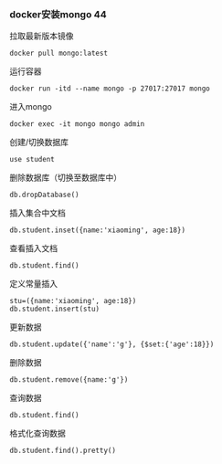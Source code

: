 ### docker安装mongo 44 

拉取最新版本镜像

```shell
docker pull mongo:latest
```

运行容器

```shell
docker run -itd --name mongo -p 27017:27017 mongo
```

进入mongo

```shell
docker exec -it mongo mongo admin
```

创建/切换数据库

```shell
use student
```

删除数据库（切换至数据库中）

```shell
db.dropDatabase()
```

插入集合中文档

```shell
db.student.inset({name:'xiaoming', age:18})
```

查看插入文档

```shell
db.student.find()
```

定义常量插入

```shell
stu=({name:'xiaoming', age:18})
db.student.insert(stu)
```

更新数据

```shell
db.student.update({'name':'g'}, {$set:{'age':18}})
```

删除数据

```shell
db.student.remove({name:'g'})
```

查询数据

```shell
db.student.find()
```

格式化查询数据

```shell
db.student.find().pretty()
```

